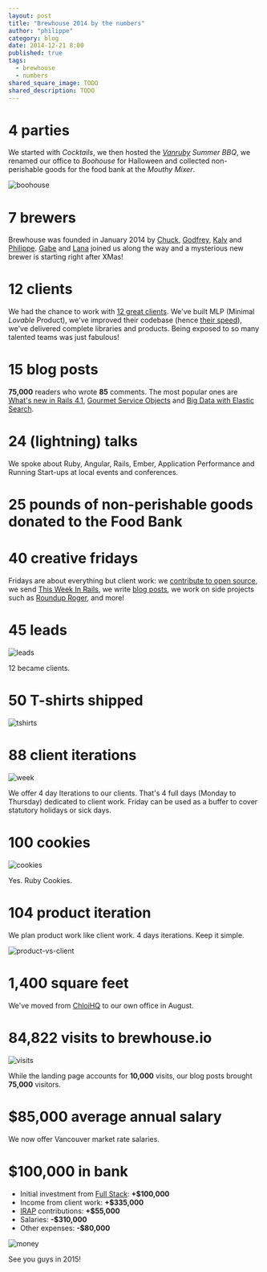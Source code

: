 ```yaml
---
layout: post
title: "Brewhouse 2014 by the numbers"
author: "philippe"
category: blog
date: 2014-12-21 8:00
published: true
tags:
  - brewhouse
  - numbers
shared_square_image: TODO
shared_description: TODO
---
```



# **4** parties

We started with *Cocktails*, we then hosted the *[Vanruby](http://vanruby.org) Summer BBQ*,
we renamed our office to *Boohouse* for Halloween and collected non-perishable goods for the
food bank at the *Mouthy Mixer*.

![boohouse](/images/posts/2014/Dec/boohouse.gif)

# **7** brewers

Brewhouse was founded in January 2014 by
[Chuck](https://twitter.com/ChuckBergeron),
[Godfrey](https://twitter.com/chancancode),
[Kalv](https://twitter.com/kalv) and
[Philippe](https://twitter.com/pcreux).
[Gabe](https://twitter.com/gabescholz)
and
[Lana](https://twitter.com/mstopham)
joined us along the way and a mysterious new
brewer is starting right after XMas!

# **12** clients

<!-- break -->

We had the chance to work with [12 great
clients](/#clients).
We've built MLP (Minimal *Lovable* Product), we've improved
their codebase (hence [their
speed](/blog/2014/11/10/healthy-codebase-and-preparatory-refactoring.html)), we've delivered
complete libraries and products.
Being exposed to so many talented teams was just fabulous!

# **15** blog posts

**75,000** readers who wrote **85** comments. The most popular
ones are
[What's new in Rails
4.1](/blog/2013/12/17/whats-new-in-rails-4-1.html),
[Gourmet Service Objects](/blog/2014/04/30/gourmet-service-objects.html) and
[Big Data with Elastic
Search](/blog/2014/11/04/big-data-with-elk-stack.html).

# **24** (lightning) talks

We spoke about Ruby, Angular, Rails, Ember, Application Performance and
Running Start-ups at local events and conferences.

# **25** pounds of non-perishable goods donated to the Food Bank

# **40** creative fridays

Fridays are about everything but client work:
we [contribute to open source](https://github.com/rails/rails/commits?author=chancancode),
we send [This Week In Rails](http://rails-weekly.goodbits.io/archive/),
we write [blog posts](/blog),
we work on side projects such as [Roundup
Roger](http://brewhouse.io/2014/06/27/say-hello-to-roundup-roger.html),
and more!

# **45** leads

![leads](/images/posts/2014/Dec/leads.jpg)

12 became clients.

# **50** T-shirts shipped

![tshirts](/images/posts/2014/Dec/tshirts.jpg)

# **88** client iterations

![week](/images/posts/2014/Dec/week.jpg)

We offer 4 day Iterations to our clients. That's 4 full days (Monday to
Thursday) dedicated to client work. Friday can be used as a
buffer to cover statutory holidays or sick days.

# **100** cookies

![cookies](/images/posts/2014/Dec/cookies.jpg)

Yes. Ruby Cookies.

# **104** product iteration

We plan product work like client work. 4 days iterations. Keep
it simple.

![product-vs-client](/images/posts/2014/Dec/client-vs-product.jpg)

# **1,400** square feet

We've moved from [ChloiHQ](http://chloi.io) to our own office in August.

# **84,822** visits to brewhouse.io

![visits](/images/posts/2014/Dec/visits.png)

While the landing page accounts for **10,000** visits, our blog posts
brought **75,000** visitors.

# **$85,000** average annual salary

We now offer Vancouver market rate salaries.

# **$100,000** in bank

* Initial investment from [Full Stack](http://fullstack.ca/): **+$100,000**
* Income from client work: **+$335,000**
* [IRAP](http://www.nrc-cnrc.gc.ca/eng/irap/index.html) contributions: **+$55,000**
* Salaries: **-$310,000**
* Other expenses: **-$80,000**

![money](/images/posts/2014/Dec/money.jpg)

See you guys in 2015!
